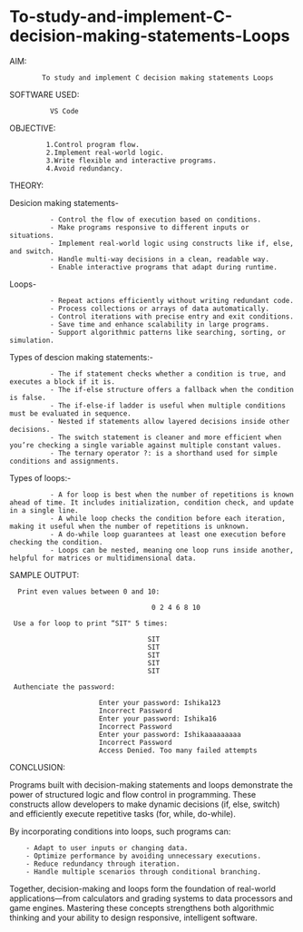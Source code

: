 # To-study-and-implement-C-decision-making-statements-Loops

AIM:

            To study and implement C decision making statements Loops
            

SOFTWARE USED:

              VS Code


OBJECTIVE:

             1.Control program flow.
             2.Implement real-world logic.
             3.Write flexible and interactive programs.
             4.Avoid redundancy.

THEORY:

Desicion making statements-

              - Control the flow of execution based on conditions.
              - Make programs responsive to different inputs or situations.
              - Implement real-world logic using constructs like if, else, and switch.
              - Handle multi-way decisions in a clean, readable way.
              - Enable interactive programs that adapt during runtime.
              
Loops-

              - Repeat actions efficiently without writing redundant code.
              - Process collections or arrays of data automatically.
              - Control iterations with precise entry and exit conditions.
              - Save time and enhance scalability in large programs.
              - Support algorithmic patterns like searching, sorting, or simulation.

Types of descion making statements:-

              - The if statement checks whether a condition is true, and executes a block if it is.
              - The if-else structure offers a fallback when the condition is false.
              - The if-else-if ladder is useful when multiple conditions must be evaluated in sequence.
              - Nested if statements allow layered decisions inside other decisions.
              - The switch statement is cleaner and more efficient when you’re checking a single variable against multiple constant values.
              - The ternary operator ?: is a shorthand used for simple conditions and assignments.

Types of loops:-

              - A for loop is best when the number of repetitions is known ahead of time. It includes initialization, condition check, and update in a single line.
              - A while loop checks the condition before each iteration, making it useful when the number of repetitions is unknown.
              - A do-while loop guarantees at least one execution before checking the condition.
              - Loops can be nested, meaning one loop runs inside another, helpful for matrices or multidimensional data.


SAMPLE OUTPUT:

      Print even values between 0 and 10:

                                       0 2 4 6 8 10

     Use a for loop to print “SIT" 5 times:

                                      SIT
                                      SIT
                                      SIT
                                      SIT
                                      SIT

     Authenciate the password:
     
                          Enter your password: Ishika123
                          Incorrect Password
                          Enter your password: Ishika16
                          Incorrect Password
                          Enter your password: Ishikaaaaaaaaa
                          Incorrect Password
                          Access Denied. Too many failed attempts 


CONCLUSION:

Programs built with decision-making statements and loops demonstrate the power of structured logic and flow control in programming. These constructs allow developers to make dynamic decisions (if, else, switch) and efficiently execute repetitive tasks (for, while, do-while).

By incorporating conditions into loops, such programs can:

        - Adapt to user inputs or changing data.
        - Optimize performance by avoiding unnecessary executions.
        - Reduce redundancy through iteration.
        - Handle multiple scenarios through conditional branching.

Together, decision-making and loops form the foundation of real-world applications—from calculators and grading systems to data processors and game engines. Mastering these concepts strengthens both algorithmic thinking and your ability to design responsive, intelligent software.




                                      
                                  



              



   
